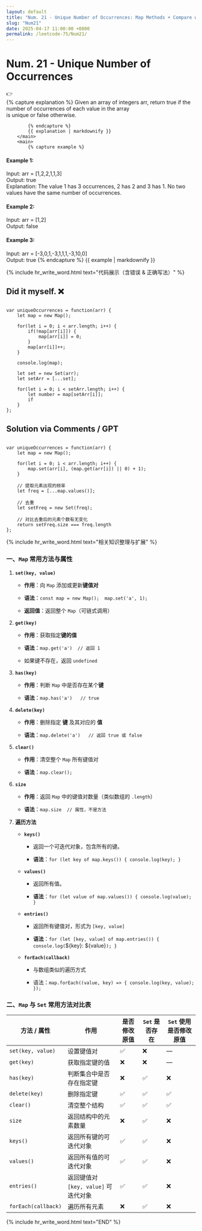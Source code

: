 ```yaml
---
layout: default
title: "Num. 21 - Unique Number of Occurrences: Map Methods + Compare with Map & Set"
slug: "Num21"
date: 2025-04-17 11:00:00 +0800
permalink: /leetcode-75/Num21/
---
```


# Num. 21 - Unique Number of Occurrences

<aside class="asideDiv">
    <div>👉</div>
    <div>
        <main>
            {% capture explanation %}
Given an array of integers arr, return true if the number of occurrences of each value in the array is unique or false otherwise.

            {% endcapture %}
            {{ explanation | markdownify }}
        </main>
        <main>
            {% capture example %}
#### Example 1:
Input: arr = [1,2,2,1,1,3]  
Output: true  
Explanation: The value 1 has 3 occurrences, 2 has 2 and 3 has 1. No two values have the same number of occurrences.
#### Example 2:
Input: arr = [1,2]  
Output: false
#### Example 3:
Input: arr = [-3,0,1,-3,1,1,1,-3,10,0]  
Output: true
            {% endcapture %}
            {{ example | markdownify }}
        </main>
    </div>
</aside>

{% include hr_write_word.html text="代码展示（含错误 & 正确写法）" %}

## **Did it myself.** &#x274C;
<pre><code class="language-js">
var uniqueOccurrences = function(arr) {
    let map = new Map();

    for(let i = 0; i < arr.length; i++) {
        if(!map[arr[i]]) {
            map[arr[i]] = 0;
        } 
        map[arr[i]]++;
    }

    console.log(map);

    let set = new Set(arr);
    let setArr = [...set];

    for(let i = 0; i < setArr.length; i++) {
        let number = map[setArr[i]];
        if
    }
};
</code></pre>

## **Solution via Comments / GPT**
<pre><code class="language-js">
var uniqueOccurrences = function(arr) {
    let map = new Map();

    for(let i = 0; i < arr.length; i++) {
        map.set(arr[i], (map.get(arr[i]) || 0) + 1);
    }

    // 提取元素出现的频率
    let freq = [...map.values()];

    // 去重
    let setFreq = new Set(freq);

    // 对比去重后的元素个数有无变化
    return setFreq.size === freq.length
};
</code></pre>


{% include hr_write_word.html text="相关知识整理与扩展" %}


### **一、`Map` 常用方法与属性**

1. **`set(key, value)`**

    - **作用**：向 `Map` 添加或更新**键值对**

    - **语法**：`const map = new Map();  map.set('a', 1);`

    - **返回值**：返回整个 `Map`（可链式调用）

2. **`get(key)`**

    - **作用**：获取指定**键的值**

    - **语法**：`map.get('a')  // 返回 1`

    - 如果键不存在，返回 `undefined`

3. **`has(key)`**

    - **作用**：判断 `Map` 中是否存在某个**键**

    - **语法**：`map.has('a')   // true`

4. **`delete(key)`**

    - **作用**：删除指定 **键** 及其对应的 **值**

    - **语法**：`map.delete('a')   // 返回 true 或 false`

5. **`clear()`**

    - **作用**：清空整个 `Map` 所有键值对

    - **语法**：`map.clear();`

6. **`size`**

    - **作用**：返回 `Map` 中的键值对数量（类似数组的 `.length`）

    - **语法**：`map.size  // 属性，不是方法`

7. **遍历方法**

    - **`keys()`**

        - 返回一个可迭代对象，包含所有的键。

        - **语法**：`for (let key of map.keys()) { console.log(key); }`

    - **`values()`**

        - 返回所有值。

        - **语法**：`for (let value of map.values()) { console.log(value); }`

    - **`entries()`**

        - 返回所有键值对，形式为 `[key, value]`

        - **语法**：`for (let [key, value] of map.entries()) { console.log(`${key}: ${value}`); }`

    - **`forEach(callback)`**

        - 与数组类似的遍历方式

        - 语法：`map.forEach((value, key) => { console.log(key, value); });`

### **二、`Map` 与 `Set` 常用方法对比表**

| 方法 / 属性 | 作用 | 是否修改原值 | `Set` 是否存在 | `Set` 使用是否修改原值 |
| --- | --- | --- | --- | --- |
| `set(key, value)` | 设置键值对 | ✅ | ❌ | — |
| `get(key)` | 获取指定键的值 | ❌ | ❌ | — |
| `has(key)` | 判断集合中是否存在指定键 | ❌ | ✅ | ❌ |
| `delete(key)` | 删除指定键 | ✅ | ✅ | ✅ |
| `clear()` | 清空整个结构 | ✅ | ✅ | ✅ |
| `size` | 返回结构中的元素数量 | ❌ | ✅ | ❌ |
| `keys()` | 返回所有键的可迭代对象 | ✅ | ✅ | ❌ |
| `values()` | 返回所有值的可迭代对象 | ✅ | ✅ | ❌ |
| `entries()` | 返回键值对 `[key, value]` 可迭代对象 | ✅ | ✅ | ❌ |
| `forEach(callback)` | 遍历所有元素 | ❌ | ✅ | ❌ |


{% include hr_write_word.html text="END" %}